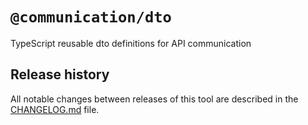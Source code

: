 # `@communication/dto`

TypeScript reusable dto definitions for API communication

## Release history

All notable changes between releases of this tool are described in the [CHANGELOG.md](CHANGELOG.md) file.